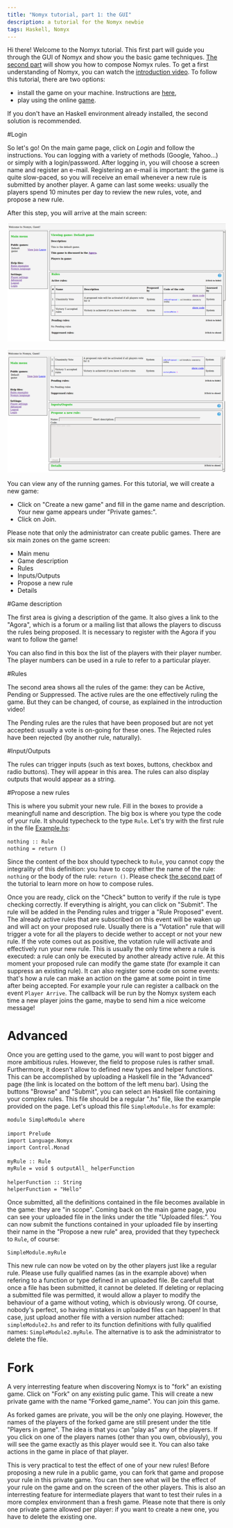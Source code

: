 ```yaml
---
title: "Nomyx tutorial, part 1: the GUI"
description: a tutorial for the Nomyx newbie
tags: Haskell, Nomyx
---
```


Hi there! Welcome to the Nomyx tutorial. This first part will guide you through the GUI of Nomyx and show you the basic game techniques. 
[The second part](2014-09-23-Nomyx-Language.html) will show you how to compose Nomyx rules.
To get a first understanding of Nomyx, you can watch the [introduction video](http://vimeo.com/58265498).
To follow this tutorial, there are two options:

* install the game on your machine. Instructions are [here](http://www.nomyx.net/),
* play using the online [game](http://www.nomyx.net:8000/Nomyx).

If you don't have an Haskell environment already installed, the second solution is recommended.

#Login

So let's go!
On the main game page, click on *Login* and follow the instructions.
You can logging with a variety of methods (Google, Yahoo...) or simply with a login/password.
After logging in, you will choose a screen name and register an e-mail.
Registering an e-mail is important: the game is quite slow-paced, so you will receive an email whenever a new rule is submitted by another player.
A game can last some weeks: usually the players spend 10 minutes per day to review the new rules, vote, and propose a new rule.

After this step, you will arrive at the main screen:

![Nomyx main page](/images/GUI1.png "Nomyx GUI 1")


![Nomyx main page, scrolled a bit down](/images/GUI2.png "Nomyx GUI 2")

You can view any of the running games.
For this tutorial, we will create a new game: 

* Click on "Create a new game" and fill in the game name and description. Your new game appears under "Private games:".
* Click on Join.

Please note that only the administrator can create public games.
There are six main zones on the game screen:

- Main menu
- Game description
- Rules
- Inputs/Outputs
- Propose a new rule
- Details

#Game description

The first area is giving a description of the game.
It also gives a link to the "Agora", which is a forum or a mailing list that allows the players to discuss the rules being proposed.
It is necessary to register with the Agora if you want to follow the game!

You can also find in this box the list of the players with their player number.
The player numbers can be used in a rule to refer to a particular player.

#Rules

The second area shows all the rules of the game: they can be Active, Pending or Suppressed.
The active rules are the one effectively ruling the game.
But they can be changed, of course, as explained in the introduction video!

The Pending rules are the rules that have been proposed but are not yet accepted: usually a vote is on-going for these ones.
The Rejected rules have been rejected (by another rule, naturally). 

#Input/Outputs

The rules can trigger inputs (such as text boxes, buttons, checkbox and radio buttons).
They will appear in this area.
The rules can also display outputs that would appear as a string.

#Propose a new rules

This is where you submit your new rule.
Fill in the boxes to provide a meaningfull name and description.
The big box is where you type the code of your rule.
It should typecheck to the type `Rule`.
Let's try with the first rule in the file [Example.hs](http://www.nomyx.net:8000/html/Language-Nomyx-Examples.html):

    nothing :: Rule
    nothing = return ()

Since the content of the box should typecheck to `Rule`, you cannot copy the integrality of this definition: you have to copy either the name of the rule: `nothing` or the body of the rule: `return ()`.
Please check [the second part](2014-09-23-Nomyx-Language.html) of the tutorial to learn more on how to compose rules.

Once you are ready, click on the "Check" button to verify if the rule is type checking correctly.
If everything is alright, you can click on "Submit".
The rule will be added in the Pending rules and trigger a "Rule Proposed" event.
The already active rules that are subscribed on this event will be waken up and will act on your proposed rule.
Usually there is a "Votation" rule that will trigger a vote for all the players to decide wether to accept or not your new rule.
If the vote comes out as positive, the votation rule will activate and effectively run your new rule.
This is usually the only time where a rule is executed: a rule can only be executed by another already active rule.
At this moment your proposed rule can modify the game state (for example it can suppress an existing rule).
It can also register some code on some events: that's how a rule can make an action on the game at some point in time after being accepted.
For example your rule can register a callback on the event `Player Arrive`.
The callback will be run by the Nomyx system each time a new player joins the game, maybe to send him a nice welcome message!

# Advanced

Once you are getting used to the game, you will want to post bigger and more ambitious rules.
However, the field to propose rules is rather small.
Furthermore, it doesn't allow to defined new types and helper functions.
This can be accomplished by uploading a Haskell file in the "Advanced" page (the link is located on the bottom of the left menu bar).
Using the buttons "Browse" and "Submit", you can select an Haskell file containing your complex rules.
This file should be a regular ".hs" file, like the example provided on the page.
Let's upload this file `SimpleModule.hs` for example:


    module SimpleModule where

    import Prelude
    import Language.Nomyx
    import Control.Monad

    myRule :: Rule
    myRule = void $ outputAll_ helperFunction

    helperFunction :: String
    helperFunction = "Hello"


Once submitted, all the definitions contained in the file becomes available in the game: they are "in scope".
Coming back on the main game page, you can see your uploaded file in the links under the title "Uploaded files:".
You can now submit the functions contained in your uploaded file by inserting their name in the "Propose a new rule" area, provided that they typecheck to `Rule`, of course:

    SimpleModule.myRule

This new rule can now be voted on by the other players just like a regular rule.
Please use fully qualified names (as in the example above) when refering to a function or type defined in an uploaded file.
Be carefull that once a file has been submitted, it cannot be deleted.
If deleting or replacing a submitted file was permitted, it would allow a player to modify the behaviour of a game without voting, which is obviously wrong.
Of course, nobody's perfect, so having mistakes in uploaded files can happen!
In that case, just upload another file with a version number attached: `simpleModule2.hs` and refer to its function definitions with fully qualified names: `SimpleModule2.myRule`.
The alternative is to ask the administrator to delete the file.


# Fork

A very interresting feature when discovering Nomyx is to "fork" an existing game.
Click on "Fork" on any existing pulic game.
This will create a new private game with the name "Forked game_name".
You can join this game.

As forked games are private, you will be the only one playing.
However, the names of the players of the forked game are still present under the title "Players in game".
The idea is that you can "play as" any of the players.
If you click on one of the players names (other than you own, obviously), you will see the game exactly as this player would see it.
You can also take actions in the game in place of that player.

This is very practical to test the effect of one of your new rules!
Before proposing a new rule in a public game, you can fork that game and propose your rule in this private game.
You can then see what will be the effect of your rule on the game and on the screen of the other players. 
This is also an interresting feature for intermediate players that want to test their rules in a more complex environment than a fresh game.
Please note that there is only one private game allowed per player: if you want to create a new one, you have to delete the existing one.



